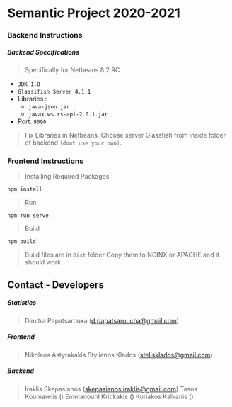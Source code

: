 # Semantic Project 2020-2021

### Backend Instructions

##### Backend Specifications 
> Specifically for Netbeans 8.2 RC

- `JDK 1.8`
- `Glassifish Server 4.1.1`
- Libraries :
	- `java-json.jar`
	- `javax.ws.rs-api-2.0.1.jar`
- Port: `9090`

> Fix Libraries in Netbeans.
> Choose server Glassfish from inside folder of backend `(dont use your own)`.
> 

### Frontend Instructions 

> Installing Required Packages
```
npm install
```
> Run
```
npm run serve
```

> Build
```
npm build
```
> Build files are in `Dist` folder
> Copy them to NGINX or APACHE and it should work.




## Contact - Developers 

##### Statistics

> Dimitra Papatsarouxa (d.papatsaroucha@gmail.com)

##### Frontend

> Nikolaos Astyrakakis
> Stylianos Klados (stelisklados@gmail.com)

##### Backend

> 	Iraklis Skepasianos (skepasianos.iraklis@gmail.com)
> 	Tasos Koumarelis ()
> 	Emmanouhl Kritikakis ()
> 	Kuriakos Kalkanis ()
